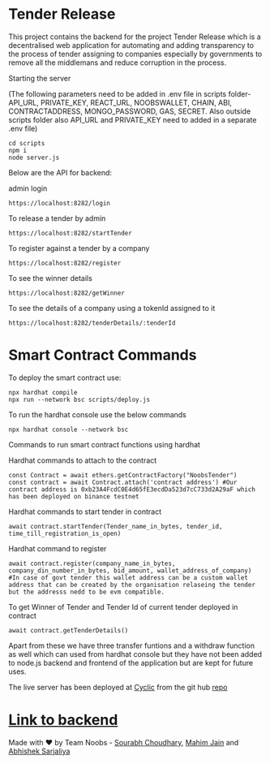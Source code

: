 # Tender Release

This project contains the backend for the project Tender Release which is a decentralised web application for automating and adding transparency to the process of tender assigning to companies especially by governments to remove all the middlemans and reduce corruption in the process.

Starting the server

(The following parameters need to be added in .env file in scripts folder- API_URL, PRIVATE_KEY, REACT_URL, NOOBSWALLET, CHAIN, ABI, CONTRACTADDRESS, MONGO_PASSWORD, GAS, SECRET. Also outside scripts folder also API_URL and PRIVATE_KEY need to added in a separate .env file)
```starting the server
cd scripts
npm i
node server.js
```

Below are the API for backend:

admin login

```admin login
https://localhost:8282/login
```

To release a tender by admin

```To release a tender by admin
https://localhost:8282/startTender
```

To register against a tender by a company

```To register against a tender by a company
https://localhost:8282/register
```

To see the winner details

```To see the winner details
https://localhost:8282/getWinner
```

To see the details of a company using a tokenId assigned to it

```To see the details of a company using a tokenId assigned to it
https://localhost:8282/tenderDetails/:tenderId
```

# Smart Contract Commands

To deploy the smart contract use:

```deploying smart contract
npx hardhat compile
npx run --network bsc scripts/deploy.js
```

To run the hardhat console use the below commands

``` running hardhat console
npx hardhat console --network bsc
```
Commands to run smart contract functions using hardhat

Hardhat commands to attach to the contract

``` Hardhat commands to attach to the contract
const Contract = await ethers.getContractFactory("NoobsTender")
const contract = await Contract.attach('contract address') #Our contract address is 0xb23A4FcdC0E4d65fE3ecdDa523d7cC733d2A29aF which has been deployed on binance testnet
```

Hardhat commands to start tender in contract

``` Hardhat command to start tender in contract
await contract.startTender(Tender_name_in_bytes, tender_id, time_till_registration_is_open)
```

Hardhat command to register

``` Hardhat command to register
await contract.register(company_name_in_bytes, company_din_number_in_bytes, bid_amount, wallet_address_of_company) 
#In case of govt tender this wallet address can be a custom wallet address that can be created by the organisation relaseing the tender but the addresss nedd to be evm compatible.
```

To get Winner of Tender and Tender Id of current tender deployed in contract

``` To get Winner of Tender and Tender Id of current tender deployed in contract
await contract.getTenderDetails()
```

Apart from these we have three transfer funtions and a withdraw function as well which can used from hardhat console but they have not been added to node.js backend and frontend of the application but are kept for future uses.

The live server has been deployed at [Cyclic](https://app.cyclic.sh/) from the git hub [repo](https://github.com/SD-IITKGP/starter-micro-api)

# [Link to backend](https://tenderrelease.cyclic.app)

Made with ❤️ by Team Noobs - [Sourabh Choudhary](https://github.com/SD-IITKGP), [Mahim Jain](https://github.com/jainmahim) and [Abhishek Sarjaliya](https://github.com/Abhi21sar)
